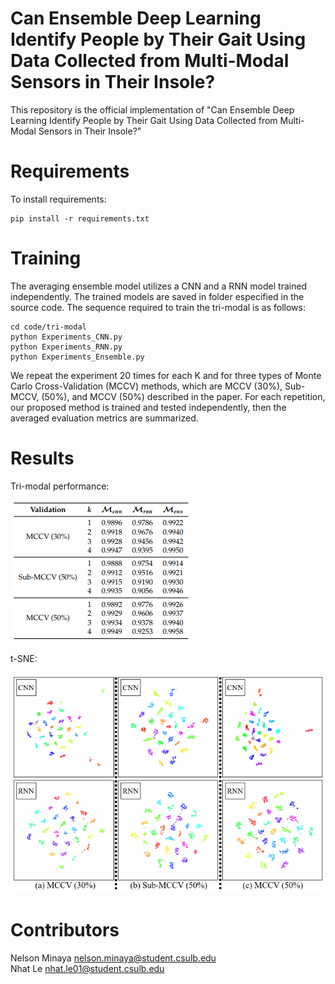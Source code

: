 # Can Ensemble Deep Learning Identify People by Their Gait Using Data Collected from Multi-Modal Sensors in Their Insole?
This repository is the official implementation of "Can Ensemble Deep Learning Identify People by Their Gait Using Data Collected from Multi-Modal Sensors in Their Insole?"
# Requirements
To install requirements:
```
pip install -r requirements.txt
```
# Training
The averaging ensemble model utilizes a CNN and a RNN model trained independently. The trained models are saved in folder especified in the source code. The sequence required to train the tri-modal is as follows:
```
cd code/tri-modal
python Experiments_CNN.py
python Experiments_RNN.py
python Experiments_Ensemble.py
```
We repeat the experiment 20 times for each K and for three types of Monte Carlo Cross-Validation (MCCV) methods, which are MCCV (30%), Sub-MCCV, (50%), and MCCV (50%) described in the paper.
For each repetition, our proposed method is trained and tested independently, then the averaged evaluation metrics are summarized.



# Results

Tri-modal performance:

![Results](images/tri_modal_results.png)

t-SNE:

![tsne](images/tri_modal_tsne.png)

# Contributors
Nelson Minaya nelson.minaya@student.csulb.edu <br/>
Nhat Le nhat.le01@student.csulb.edu
